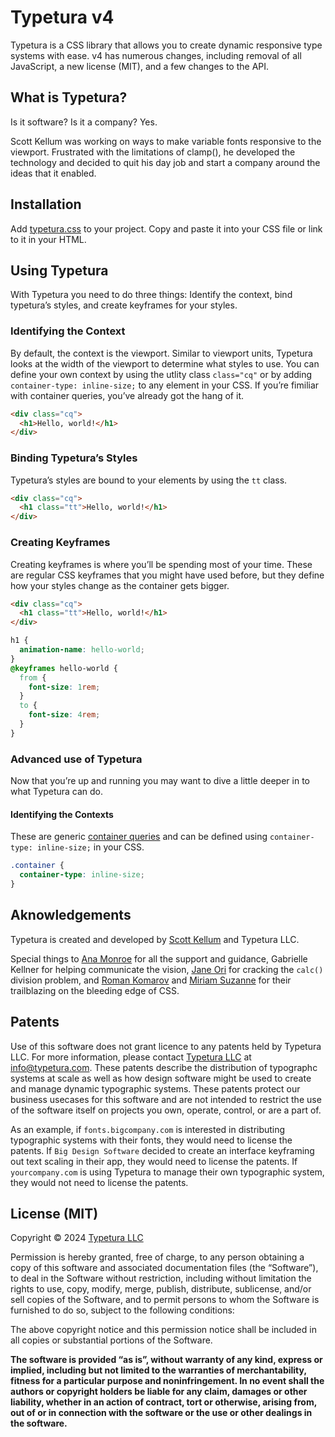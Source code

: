 # Typetura v4

Typetura is a CSS library that allows you to create dynamic responsive type systems with ease. v4 has numerous changes, including removal of all JavaScript, a new license (MIT), and a few changes to the API.

## What is Typetura?

Is it software? Is it a company? Yes.

Scott Kellum was working on ways to make variable fonts responsive to the viewport. Frustrated with the limitations of clamp(), he developed the technology and decided to quit his day job and start a company around the ideas that it enabled.

## Installation

Add [typetura.css](https://raw.githubusercontent.com/Typetura/Typetura/main/typetura.css) to your project. Copy and paste it into your CSS file or link to it in your HTML.

## Using Typetura

With Typetura you need to do three things: Identify the context, bind typetura’s styles, and create keyframes for your styles.

### Identifying the Context

By default, the context is the viewport. Similar to viewport units, Typetura looks at the width of the viewport to determine what styles to use. You can define your own context by using the utlity class `class="cq"` or by adding `container-type: inline-size;` to any element in your CSS. If you’re fimiliar with container queries, you’ve already got the hang of it.

```html
<div class="cq">
  <h1>Hello, world!</h1>
</div>
```

### Binding Typetura’s Styles

Typetura’s styles are bound to your elements by using the `tt` class.

```html
<div class="cq">
  <h1 class="tt">Hello, world!</h1>
</div>
```

### Creating Keyframes

Creating keyframes is where you’ll be spending most of your time. These are regular CSS keyframes that you might have used before, but they define how your styles change as the container gets bigger.

```html
<div class="cq">
  <h1 class="tt">Hello, world!</h1>
</div>
```

```css
h1 {
  animation-name: hello-world;
}
@keyframes hello-world {
  from {
    font-size: 1rem;
  }
  to {
    font-size: 4rem;
  }
}
```

### Advanced use of Typetura

Now that you’re up and running you may want to dive a little deeper in to what Typetura can do.

#### Identifying the Contexts

These are generic [container queries](https://developer.mozilla.org/en-US/docs/Web/CSS/CSS_containment/Container_queries) and can be defined using `container-type: inline-size;` in your CSS.

```css
.container {
  container-type: inline-size;
}
```



## Aknowledgements

Typetura is created and developed by [Scott Kellum](https://scottkellum.com) and Typetura LLC.

Special things to [Ana Monroe](https://anamonroe.com) for all the support and guidance, Gabrielle Kellner for helping communicate the vision, [Jane Ori](https://propjockey.io/) for cracking the `calc()` division problem, and [Roman Komarov](https://kizu.dev/) and [Miriam Suzanne](https://miriamsuzanne.com/) for their trailblazing on the bleeding edge of CSS.

## Patents

Use of this software does not grant licence to any patents held by Typetura LLC. For more information, please contact [Typetura LLC](https://typetura.com/ip) at [info@typetura.com](mailto:info@typetura.com). These patents describe the distribution of typographc systems at scale as well as how design software might be used to create and manage dynamic typographic systems. These patents protect our business usecases for this software and are not intended to restrict the use of the software itself on projects you own, operate, control, or are a part of.

As an example, if `fonts.bigcompany.com` is interested in distributing typographic systems with their fonts, they would need to license the patents. If `Big Design Software` decided to create an interface keyframing out text scaling in their app, they would need to license the patents. If `yourcompany.com` is using Typetura to manage their own typographic system, they would not need to license the patents.

## License (MIT)

Copyright © 2024 [Typetura LLC](https://typetura.com/)

Permission is hereby granted, free of charge, to any person obtaining a copy of this software and associated documentation files (the “Software”), to deal in the Software without restriction, including without limitation the rights to use, copy, modify, merge, publish, distribute, sublicense, and/or sell copies of the Software, and to permit persons to whom the Software is furnished to do so, subject to the following conditions:

The above copyright notice and this permission notice shall be included in all copies or substantial portions of the Software.

**The software is provided “as is”, without warranty of any kind, express or implied, including but not limited to the warranties of merchantability, fitness for a particular purpose and noninfringement. In no event shall the authors or copyright holders be liable for any claim, damages or other liability, whether in an action of contract, tort or otherwise, arising from, out of or in connection with the software or the use or other dealings in the software.**